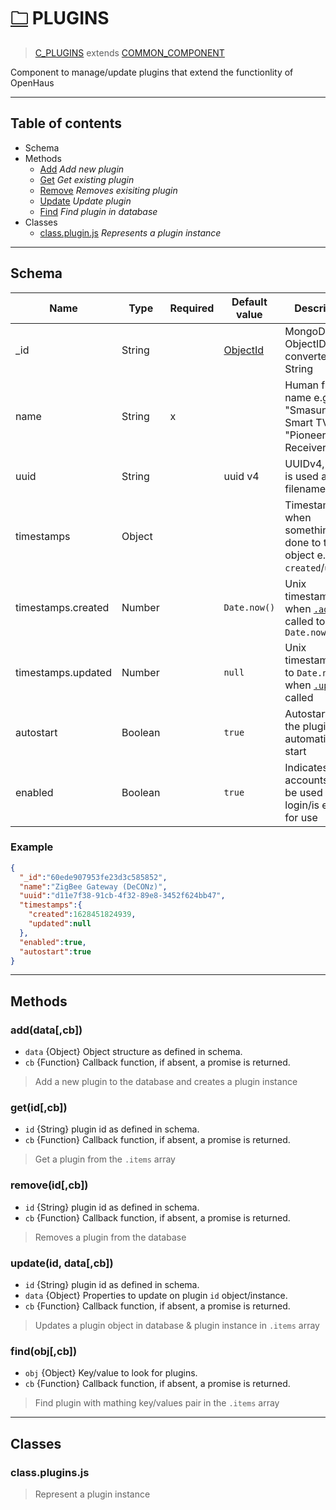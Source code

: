 # [🗀](../../comonents/plugins) PLUGINS

> [C_PLUGINS](./) extends [COMMON_COMPONENT](../system/component.md)

Component to manage/update plugins that extend the functionlity of OpenHaus


---


## Table of contents 
- Schema
- Methods
  - [Add](#adddatacb) *Add new plugin*
  - [Get](#getidcb) *Get existing plugin*
  - [Remove](#removeidcb) *Removes exisiting plugin*
  - [Update](#updateid-datacb) *Update plugin*
  - [Find](#findobjcb) *Find plugin in database*
- Classes
  - [class.plugin.js]() *Represents a plugin instance*


---


## Schema
| Name               | Type    | Required | Default value | Description                                                                      |
| ------------------ | ------- | -------- | ------------- | -------------------------------------------------------------------------------- |
| _id                | String  |          | [ObjectId]()  | MongoDB ObjectID converted to a String                                           |
| name               | String  | x        |               | Human friendly name e.g. "Smasung Smart TV", "Pioneer AV Receiver"               |
| uuid               | String  |          | uuid v4       | UUIDv4, which is used as filename                                                |
| timestamps         | Object  |          |               | Timestamps, when something was done to the object e.g. `created`/`updated`       |
| timestamps.created | Number  |          | `Date.now()`  | Unix timestamp, set when [`.add`](#adddatacb) is called to `Date.now()`          |
| timestamps.updated | Number  |          | `null`        | Unix timestamp, set to `Date.now()` when [`.update`](#updateid-datacb) is called |
| autostart          | Boolean |          | `true`        | Autostart/[boot]() the plugin automaticly on start                               |
| enabled            | Boolean |          | `true`        | Indicates if user accounts can be used to login/is enabled for use               |

### Example

```json
{
  "_id":"60ede907953fe23d3c585852",
  "name":"ZigBee Gateway (DeCONz)",
  "uuid":"d11e7f38-91cb-4f32-89e8-3452f624bb47",
  "timestamps":{
    "created":1628451824939,
    "updated":null
  },
  "enabled":true,
  "autostart":true
}
```


---


## Methods

### __add(data[,cb])__
* `data` {Object} Object structure as defined in schema.
* `cb` {Function} Callback function, if absent, a promise is returned.
> Add a new plugin to the database and creates a plugin instance

### __get(id[,cb])__
* `id` {String} plugin id as defined in schema.
* `cb` {Function} Callback function, if absent, a promise is returned.
> Get a plugin from the `.items` array

### __remove(id[,cb])__
* `id` {String} plugin id as defined in schema.
* `cb` {Function} Callback function, if absent, a promise is returned.
> Removes a plugin from the database

### __update(id, data[,cb])__
* `id` {String} plugin id as defined in schema.
* `data` {Object} Properties to update on plugin `id` object/instance.
* `cb` {Function} Callback function, if absent, a promise is returned.
> Updates a plugin object in database & plugin instance in `.items` array

### __find(obj[,cb])__
* `obj` {Object} Key/value to look for plugins.
* `cb` {Function} Callback function, if absent, a promise is returned.
> Find plugin with mathing key/values pair in the `.items` array


---

## Classes

### class.plugins.js
> Represent a plugin instance